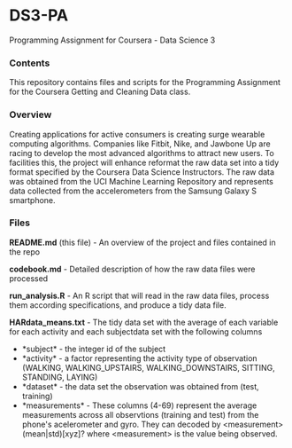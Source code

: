 # DS3-PA
Programming Assignment for Coursera - Data Science 3 

### Contents
This repository contains files and scripts for the Programming Assignment for the Coursera Getting and Cleaning Data class.

### Overview
Creating applications for active consumers is creating surge wearable computing algorithms.  Companies like Fitbit, Nike, and Jawbone Up are racing to develop the most advanced algorithms to attract new users. To facilities this, the project will enhance reformat the raw data set into a tidy format specified by the Coursera Data Science Instructors.  The raw data was obtained from the UCI Machine Learning Repository and represents data collected from the accelerometers from the Samsung Galaxy S smartphone. 

### Files
**README.md** (this file) - An overview of the project and files contained in the repo

**codebook.md** - Detailed description of how the raw data files were processed

**run_analysis.R** - An R script that will read in the raw data files, process them according specifications, and produce a tidy data file.

**HARdata_means.txt** - The tidy data set with the average of each variable for each activity and each subjectdata set with the following columns

<ul>
 <li>*subject* - the integer id of the subject  
 <li>*activity* - a factor representing the activity type of observation (WALKING, WALKING_UPSTAIRS, WALKING_DOWNSTAIRS, SITTING, STANDING, LAYING)  
 <li>*dataset* - the data set the observation was obtained from (test, training)  
 <li>*measurements* - These columns (4-69) represent the average measurements across all observtions (training and test) from the phone's acelerometer and gyro. They can decoded by &lt;measurement&gt;(mean|std)[xyz]? where &lt;measurement&gt; is the value being observed. 
 </ul>